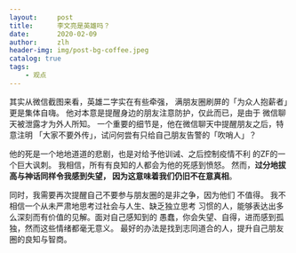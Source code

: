 ```yaml
---
layout:     post
title:      李文亮是英雄吗？
date:       2020-02-09
author:     zlh
header-img: img/post-bg-coffee.jpeg
catalog: true
tags:
    - 观点
---
```

其实从微信截图来看，英雄二字实在有些牵强，
满朋友圈刷屏的「为众人抱薪者」更是集体自嗨。
他对本意是提醒身边的朋友注意防护，仅此而已，是由于
微信聊天被泄露才为外人所知。
一个重要的细节是，他在微信聊天中提醒朋友之后，特意注明
「大家不要外传」，试问何尝有只给自己朋友告警的「吹哨人」？

他的死是一个地地道道的悲剧，也是对给予他训诫、之后控制疫情不利
的ZF的一个巨大讽刺。
我相信，所有有良知的人都会为他的死感到愤怒。
然而，**过分地拔高与神话同样令我感到失望，
因为这意味着我们仍旧不在意真相**。

同时，我需要再次提醒自己不要参与朋友圈的是非之争，因为他们
不值得。 我不相信一个从未严肃地思考过社会与人生、缺乏独立思考
习惯的人，能够表达出多么深刻而有价值的见解。面对自己感知到的
愚蠢，你会失望、自得，进而感到孤独，然而这些情绪都毫无意义。
最好的办法是找到志同道合的人，提升自己朋友圈的良知与智商。

